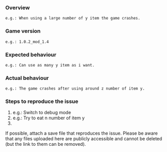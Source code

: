 ### Overview
	e.g.: When using a large number of y item the game crashes.
	
### Game version
	e.g.: 1.0.2_mod_1.4
	
### Expected behaviour
	e.g.: Can use as many y item as i want.
	
### Actual behaviour
	e.g.: The game crashes after using around z number of item y.

### Steps to reproduce the issue

1. e.g.: Switch to debug mode
2. e.g.: Try to eat n number of item y
3.

If possible, attach a save file that reproduces the issue.
Please be aware that any files uploaded here are publicly accessible and cannot be deleted (but the link to them can be removed).
